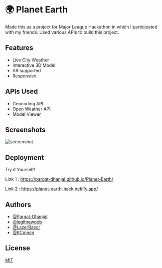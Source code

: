 
# 🌍 Planet Earth

Made this as a project for Major League Hackathon in which I participated with my friends. Used various APIs to build this project.  


## Features

- Live City Weather 
- Interactive 3D Model
- AR supported
- Responsive

## APIs Used

- Geocoding API
- Open Weather API
- Model Viewer

## Screenshots

<img src="https://github.com/Pargat-Dhanjal/Planet-Earth/blob/master/Screenshot.png" alt="screenshot"/>


## Deployment

Try it Yourself!

Link 1 :
https://pargat-dhanjal.github.io/Planet-Earth/

Link 2 :
https://planet-earth-hack.netlify.app/


## Authors

- [@Pargat-Dhanjal](https://github.com/Pargat-Dhanjal)
- [@legitnewoob](https://github.com/legitnewoob)
- [@LazerRazor](https://github.com/LazerRazor)
- [@KCmean](https://github.com/KCmean)
## License

[MIT](https://choosealicense.com/licenses/mit/)

